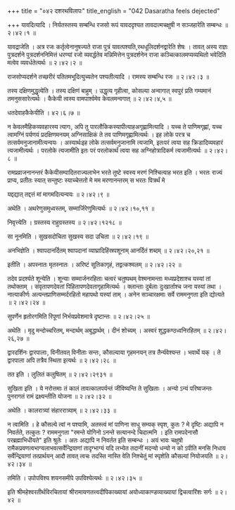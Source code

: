 +++
title = "०४२ दशरथविलापः"
title_english = "042 Dasaratha feels dejected"

+++
यावदित्यादि । निर्यतस्तस्य सम्बन्धि रजसो रूपं यावददृश्यत तावदात्मचक्षुषी न सञ्जहारेति सम्बन्धः  ॥  २।४२।१  ॥   

  

यावद्राजेति । अत्र रजः कर्तृत्वेनानुषज्यते राजा पुत्रं यावत्पश्यति,रथधूलिदर्शनद्वारेति शेषः । तावत् अस्य राज्ञः पुत्रदर्शने पुत्रदर्शननिमित्तं धरण्यां रजो व्यवर्द्धतेव मन्निमित्तेन पुत्रदर्शनेन राजा कञ्चित्कालमप्यव्यथितो भवेदिति मत्वेव व्यवर्धतेत्यर्थः  ॥  २।४२।२  ॥   

  

राजसोप्यदर्शने तच्छरीरं पतितमभूदित्युच्यतेन पश्यतीत्यादि । रामस्य सम्बन्धि रजः  ॥  २।४२।३  ॥   

  

तस्य दक्षिणमुद्धृत्येति । तस्य दक्षिणं बाहुम् । उद्धृत्य गृहीत्वा, कोसल्या अन्वागात् स्वपुरं प्रति गम्यमानं तमनुससारेत्यर्थः । कैकेयी त्वस्य वामपार्श्वमेव केवलमन्वगात्  ॥  २।४२।४,५  ॥   

  

धतदेवाहकैकेयीति । ४२।६।७  ॥   

न केवलमैहिकव्यवहारस्य त्यागः, अपि तु पारलौकिकस्यापीत्याहअगृह्णामित्यादि । यच्च ते पाणिमगृह्णां, यच्च त्वामग्निं पर्यणयं प्रदक्षिणमनयम् अग्निसाक्षिकं ते तव पाणिमगृह्णामित्यर्थः । इह लोके परत्र च तत्सर्वमनुजानामीत्यन्वयः । अस्यार्थःइह लोके तत्सर्वमनुजानामि त्यजामि, इतःपरं त्वया सह क्रिडादिव्यवहारं त्यजामीत्यर्थः । परलोके त्यजामीति इतः परं परलोकार्थं त्वया सह अग्निहोत्रादिकर्म त्यजामीत्यर्थः  ॥  २।४२।८  ॥   

  

रामप्रव्राजनानन्तरं कैकेयीसम्पादितराज्यलाभेन भरते तुष्टे स्वस्य मरणं निश्चित्याह भरत इति । भरतः राज्यं प्राप्य, प्रतीतः स्यात् सन्तुष्टः स्याच्चेत्ततो मे मम मरणानन्तरम् स भरतः पित्रर्थं मे  

यद्दद्यात् तद्दत्तं मां मागमदित्यन्वयः  ॥  २।४२।९  ॥   

  

अथेति । अथरेणुसमुध्वस्तम्, सम्मार्जिरेणुमित्यर्थः  ॥  २।४२।१०,११  ॥   

  

निवृत्त्येति । ग्रस्तस्य राहुग्रस्तस्य  ॥  २।४२।१२१८  ॥   

  

सा नूनमिति । सुखसदोचिता सुखस्य सदा उचिता  ॥  २।४२।१९  ॥   

  

अनभिज्ञेति । श्वापदानर्दितम् श्वापदानां व्याघ्रादिहिंस्रपशूनाम् आनर्दितं शब्दम्  ॥  २।४२।२०,२१  ॥   

  

इतीति । अपस्नातः मृतस्नातः । अरिष्टं सूतिकागृहं, तद्वत्कश्मलम्  ॥  २।४२।२२  ॥   

  

तदेव प्रदर्श्यते शून्येति । शून्याः सम्मार्जनरहिताः चत्वरं चतुष्पथम् वेश्मनामन्ताः मध्यप्रदेशाश्च यस्यां तां तथोक्ताम् । संवृतापणदेवतां पिहितापणदेवतागृहामित्यर्थः । क्लान्ताः दुर्बलाः दुःखार्ताश्च जना यस्यां तथा । नात्याकीर्णः अत्यन्तप्राणिसम्मर्दरहितो महापथो यस्यां ताम् । अनेन सञ्चारक्षमाः सर्वे राममनुगता इति द्योत्यते  ॥  २।४२।२४  ॥   

  

सुपर्णेन हृतोरगमिति रिपूणां निर्भयप्रवेशमात्रे दृष्टान्तः  ॥  २।४२।२५  ॥   

  

अथेति । मृदु मन्दोच्चरितम्, मन्दार्थम् अबुद्धार्थम् । दीनं शोच्यम् । अस्वरं शुद्धकण्ठध्वनिरहितम्  ॥  २।४२।२६,२७  ॥   

  

द्वारदर्शिनः द्वारपालाः, विनीतवत् विनीताः सन्तः, कौसल्याया गृहमनयन् तत्र तैर्न्यवेश्यन्त । भवार्थे यक् । ते द्वारपाला अपि तत्रैव स्थिता इत्यर्थः  ॥  २।४२।२८  ॥   

  

तत इति । लुलितं कलुषितम्  ॥  २।४२।२९३१  ॥   

  

सुखिता इति । ये नरोत्तमाः तं कालं तावत्कालपर्यन्तं जीविष्यन्ति ते सुखिताः । अन्यो ऽन्यं परिष्वजन्तः पुनरागतं रामं द्रक्ष्यन्तीति योजना  ॥  २।४२।३२  ॥   

  

अथेति । कालरात्र्यां संहाररात्र्याम्  ॥  २।४२।३३  ॥   

  

न त्वामिति । हे कौसल्ये त्वां न पश्यामि, अतस्त्वं मां पाणिना साधु सम्यक् स्पृश, कुतः ? मे दृष्टिः अद्यापि न निवर्तते, तत्कुतः ? राममनुगता "रमन्ते योगिनो ऽनन्ते सत्यानन्दे चिदात्मनि । इति रामपदेनासौ परब्रह्माभिधीयते" इति श्रुतेः । अतः अद्यापि न निवर्तत इति सम्बन्धः । अयं भावः चक्षुषो रामैकप्रवणत्वभाग्यलाभवत्सर्वेन्द्रियाणां तादृग्भाग्यं यदि लभ्येत तदानीं मदन्यो धन्यो न को ऽपीति मनसि निधाय सर्वेन्द्रियाणां तत्प्रार्थयन् आदौ तावत् त्वचः तदस्ति नास्ति वेति निश्चेतुं मां स्पृशेति कौसल्यां नियोजयति  ॥  २।४२।३४  ॥   

  

तमिति । उपोपविश्य शयनसमीपे उपविश्येत्यर्थः  ॥  २।४२।३५  ॥   

  

इति श्रीमहेश्वरतीर्थविरचितायां श्रीरामायणतत्त्वदीपिकाख्यायां अयोध्याकाण्डव्याख्यायां द्विचत्वारिंशः सर्गः  ॥  २।४२  ॥   

  

  

